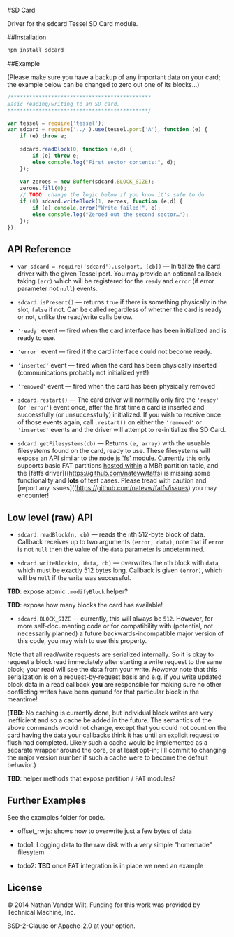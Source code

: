 #SD Card

Driver for the sdcard Tessel SD Card module.

##Installation

```sh
npm install sdcard
```

##Example

(Please make sure you have a backup of any important data on your card; the example below can be changed to zero out one of its blocks…)

```js
/*********************************************
Basic reading/writing to an SD card.
*********************************************/

var tessel = require('tessel');
var sdcard = require('../').use(tessel.port['A'], function (e) {
    if (e) throw e;
    
    sdcard.readBlock(0, function (e,d) {
        if (e) throw e;
        else console.log("First sector contents:", d);
    });
    
    var zeroes = new Buffer(sdcard.BLOCK_SIZE);
    zeroes.fill(0);
    // TODO: change the logic below if you know it's safe to do
    if (0) sdcard.writeBlock(1, zeroes, function (e,d) {
        if (e) console.error("Write failed!", e);
        else console.log("Zeroed out the second sector…");
    });
});
```

## API Reference

* `var sdcard = require('sdcard').use(port, [cb])` — Initialize the card driver with the given Tessel port. You may provide an optional callback taking `(err)` which will be registered for the `ready` and `error` (if error parameter not `null`) events.
* `sdcard.isPresent()` — returns `true` if there is something physically in the slot, `false` if not. Can be called regardless of whether the card is ready or not, unlike the read/write calls below.

* `'ready'` event — fired when the card interface has been initialized and is ready to use.
* `'error'` event — fired if the card interface could not become ready.
* `'inserted'` event — fired when the card has been physically inserted (communications probably not initialized yet!)
* `'removed'` event — fired when the card has been physically removed

* `sdcard.restart()` — The card driver will normally only fire the `'ready'` (or `'error'`) event once, after the first time a card is inserted and successfully (or unsuccessfully) initialized. If you wish to receive once of those events again, call `.restart()` on either the `'removed'` or `'inserted'` events and the driver will attempt to re-initialize the SD Card.

* `sdcard.getFilesystems(cb)` — Returns `(e, array)` with the usuable filesystems found on the card, ready to use. These filesystems will expose an API similar to the [node.js 'fs' module](http://nodejs.org/api/fs.html). Currently this only supports basic FAT partitions [hosted within](https://github.com/natevw/parsetition) a MBR partition table, and the [fatfs driver]((https://github.com/natevw/fatfs) is missing some functionality and **lots** of test cases. Please tread with caution and [report any issues]((https://github.com/natevw/fatfs/issues) you may encounter!


## Low level (raw) API

* `sdcard.readBlock(n, cb)` — reads the `n`th 512-byte block of data. Callback receives up to two arguments `(error, data)`, note that if `error` is not `null` then the value of the `data` parameter is undetermined.

* `sdcard.writeBlock(n, data, cb)` — overwrites the `n`th block with `data`, which must be exactly 512 bytes long. Callback is given `(error)`, which will be `null` if the write was successful.

**TBD**: expose atomic `.modifyBlock` helper?

**TBD**: expose how many blocks the card has available!

* `sdcard.BLOCK_SIZE` — currently, this will always be `512`. However, for more self-documenting code or for compatibility with (potential, not necessarily planned) a future backwards-incompatible major version of this code, you may wish to use this property.

Note that all read/write requests are serialized internally. So it is okay to request a block read immediately after starting a write request to the same block; your read will see the data from your write. *However* note that this serialization is on a request-by-request basis and e.g. if you write updated block data in a read callback **you** are responsible for making sure no other conflicting writes have been queued for that particular block in the meantime!

(**TBD**: No caching is currently done, but individual block writes are very inefficient and so a cache be added in the future. The semantics of the above commands would not change, except that you could not count on the card having the data your callbacks think it has until an explicit request to flush had completed. Likely such a cache would be implemented as a separate wrapper around the core, or at least opt-in; I'll commit to changing the major version number if such a cache were to become the default behavior.)

**TBD**: helper methods that expose partition / FAT modules?


## Further Examples

See the examples folder for code.

* offset_rw.js: shows how to overwrite just a few bytes of data

* todo1: Logging data to the raw disk with a very simple "homemade" filesytem

* todo2: **TBD** once FAT integration is in place we need an example

## License

© 2014 Nathan Vander Wilt.
Funding for this work was provided by Technical Machine, Inc.

BSD-2-Clause or Apache-2.0 at your option.
